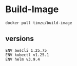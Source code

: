 # Build-Image

```bash
docker pull timzu/build-image
```

## versions

```
ENV awscli 1.25.75
ENV kubectl v1.25.1
ENV helm v3.9.4
```
